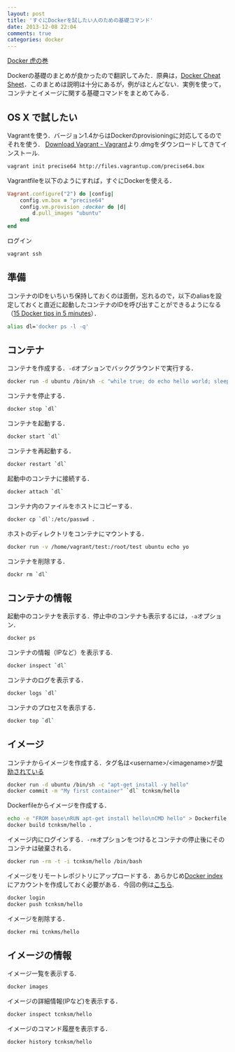 ```yaml
---
layout: post
title: 'すぐにDockerを試したい人のための基礎コマンド'
date: 2013-12-08 22:04
comments: true
categories: docker
---
```


[Docker 虎の巻](https://gist.github.com/tcnksm/7700047)

Dockerの基礎のまとめが良かったので翻訳してみた．原典は，[Docker Cheat Sheet](https://gist.github.com/wsargent/7049221)．このまとめは説明は十分にあるが，例がほとんどない．実例を使って，コンテナとイメージに関する基礎コマンドをまとめてみる．

## OS X で試したい

Vagrantを使う．バージョン1.4からはDockerのprovisioningに対応してるのでそれを使う．
[Download Vagrant - Vagrant](http://www.vagrantup.com/downloads.html)より.dmgをダウンロードしてきてインストール.

``` bash
vagrant init precise64 http://files.vagrantup.com/precise64.box
```

Vagrantfileを以下のようにすれば，すぐにDockerを使える．

``` ruby
Vagrant.configure("2") do |config|
    config.vm.box = "precise64"
    config.vm.provision :docker do |d|
        d.pull_images "ubuntu"
    end
end
```

ログイン

```bash
vagrant ssh
```

## 準備

コンテナのIDをいちいち保持しておくのは面倒，忘れるので，以下のaliasを設定しておくと直近に起動したコンテナのIDを呼び出すことができるようになる（[15 Docker tips in 5 minutes](http://sssslide.com/speakerdeck.com/bmorearty/15-docker-tips-in-5-minutes)）．


``` bash
alias dl='docker ps -l -q'
```


## コンテナ

コンテナを作成する．`-d`オプションでバックグラウンドで実行する．

``` bash
docker run -d ubuntu /bin/sh -c "while true; do echo hello world; sleep 1; done"
```

コンテナを停止する．

``` bash
docker stop `dl`
```

コンテナを起動する．

``` bash
docker start `dl`
```

コンテナを再起動する．

``` bash
docker restart `dl`
```

起動中のコンテナに接続する．

``` bash
docker attach `dl`
```

コンテナ内のファイルをホストにコピーする．

``` bash
docker cp `dl`:/etc/passwd .
```

ホストのディレクトリをコンテナにマウントする．

``` bash
docker run -v /home/vagrant/test:/root/test ubuntu echo yo
```

コンテナを削除する．

``` bash
dockr rm `dl`
```

## コンテナの情報

起動中のコンテナを表示する．停止中のコンテナも表示するには，`-a`オプション．

``` bash
docker ps
```

コンテナの情報（IPなど）を表示する.

``` bash
docker inspect `dl`
```

コンテナのログを表示する．

``` bash
docker logs `dl`
```

コンテナのプロセスを表示する．

``` bash
docker top `dl`
```


## イメージ


コンテナからイメージを作成する．タグ名は\<username>/\<imagename\>が[奨励されている](http://docs.docker.io/en/latest/use/workingwithrepository/#committing-a-container-to-a-named-image)

``` bash
docker run -d ubuntu /bin/sh -c "apt-get install -y hello"
docker commit -m "My first container" `dl` tcnksm/hello
```

Dockerfileからイメージを作成する．

``` bash
echo -e "FROM base\nRUN apt-get install hello\nCMD hello" > Dockerfile
docker build tcnksm/hello .
```

イメージ内にログインする．`-rm`オプションをつけるとコンテナの停止後にそのコンテナは破棄される．

``` bash
docker run -rm -t -i tcnksm/hello /bin/bash
```

イメージをリモートレポジトリにアップロードする．あらかじめ[Docker index](https://index.docker.io/)にアカウントを作成しておく必要がある．今回の例は[こちら](https://index.docker.io/u/tcnksm/hello). 

``` bash
docker login
docker push tcnksm/hello
```

イメージを削除する．

``` bash
docker rmi tcnkms/hello
```

## イメージの情報

イメージ一覧を表示する.

``` bash
docker images
```

イメージの詳細情報(IPなど)を表示する．

``` bash
docker inspect tcnksm/hello
```

イメージのコマンド履歴を表示する．

``` bash
docker history tcnksm/hello
```




